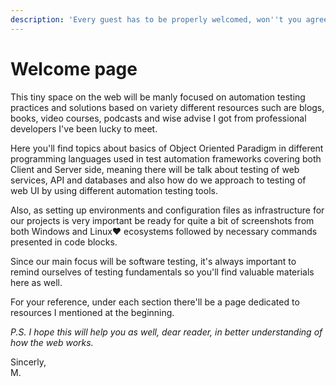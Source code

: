```yaml
---
description: 'Every guest has to be properly welcomed, won''t you agree? :)'
---
```


# Welcome page

This tiny space on the web will be manly focused on automation testing practices and solutions based on variety different resources such are blogs, books, video courses, podcasts and wise advise I got from professional developers I've been lucky to meet.

Here you'll find topics about basics of Object Oriented Paradigm in different programming languages used in test automation frameworks covering both Client and Server side, meaning there will be talk about testing of web services, API and databases and also how do we approach to testing of web UI by using different automation testing tools.

Also, as setting up environments and configuration files as infrastructure for our projects is very important be ready for quite a bit of screenshots from both Windows and Linux❤ ecosystems followed by necessary commands presented in code blocks. 

Since our main focus will be software testing, it's always important to remind ourselves of testing fundamentals so you'll find valuable materials here as well.

For your reference, under each section there'll be a page dedicated to resources I mentioned at the beginning.



_P.S. I hope this will help you as well, dear reader, in better understanding of how the web works._

Sincerly,  
M.

